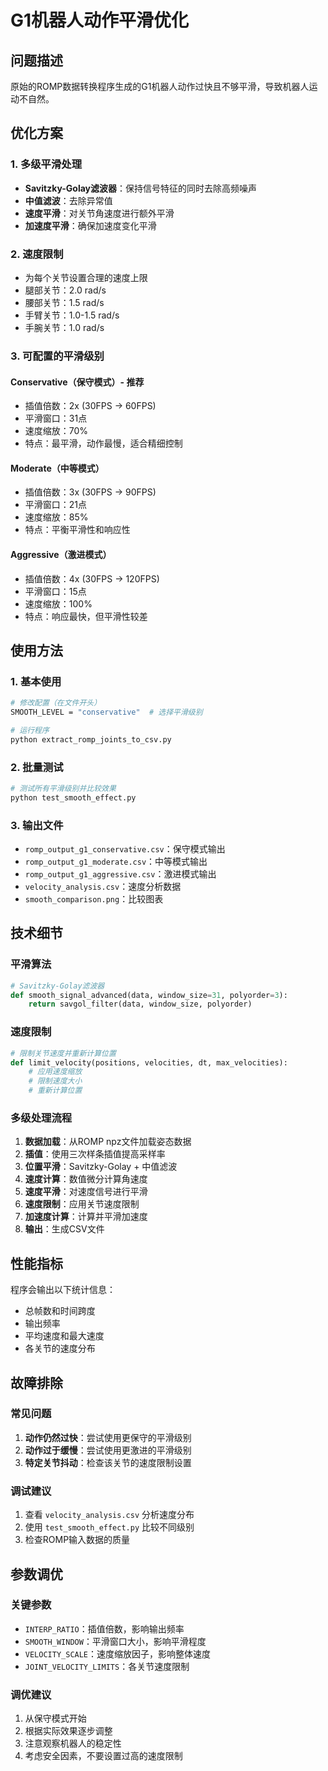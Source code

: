 # G1机器人动作平滑优化

## 问题描述
原始的ROMP数据转换程序生成的G1机器人动作过快且不够平滑，导致机器人运动不自然。

## 优化方案

### 1. 多级平滑处理
- **Savitzky-Golay滤波器**：保持信号特征的同时去除高频噪声
- **中值滤波**：去除异常值
- **速度平滑**：对关节角速度进行额外平滑
- **加速度平滑**：确保加速度变化平滑

### 2. 速度限制
- 为每个关节设置合理的速度上限
- 腿部关节：2.0 rad/s
- 腰部关节：1.5 rad/s  
- 手臂关节：1.0-1.5 rad/s
- 手腕关节：1.0 rad/s

### 3. 可配置的平滑级别

#### Conservative（保守模式）- 推荐
- 插值倍数：2x (30FPS → 60FPS)
- 平滑窗口：31点
- 速度缩放：70%
- 特点：最平滑，动作最慢，适合精细控制

#### Moderate（中等模式）
- 插值倍数：3x (30FPS → 90FPS)
- 平滑窗口：21点
- 速度缩放：85%
- 特点：平衡平滑性和响应性

#### Aggressive（激进模式）
- 插值倍数：4x (30FPS → 120FPS)
- 平滑窗口：15点
- 速度缩放：100%
- 特点：响应最快，但平滑性较差

## 使用方法

### 1. 基本使用
```bash
# 修改配置（在文件开头）
SMOOTH_LEVEL = "conservative"  # 选择平滑级别

# 运行程序
python extract_romp_joints_to_csv.py
```

### 2. 批量测试
```bash
# 测试所有平滑级别并比较效果
python test_smooth_effect.py
```

### 3. 输出文件
- `romp_output_g1_conservative.csv`：保守模式输出
- `romp_output_g1_moderate.csv`：中等模式输出
- `romp_output_g1_aggressive.csv`：激进模式输出
- `velocity_analysis.csv`：速度分析数据
- `smooth_comparison.png`：比较图表

## 技术细节

### 平滑算法
```python
# Savitzky-Golay滤波器
def smooth_signal_advanced(data, window_size=31, polyorder=3):
    return savgol_filter(data, window_size, polyorder)
```

### 速度限制
```python
# 限制关节速度并重新计算位置
def limit_velocity(positions, velocities, dt, max_velocities):
    # 应用速度缩放
    # 限制速度大小
    # 重新计算位置
```

### 多级处理流程
1. **数据加载**：从ROMP npz文件加载姿态数据
2. **插值**：使用三次样条插值提高采样率
3. **位置平滑**：Savitzky-Golay + 中值滤波
4. **速度计算**：数值微分计算角速度
5. **速度平滑**：对速度信号进行平滑
6. **速度限制**：应用关节速度限制
7. **加速度计算**：计算并平滑加速度
8. **输出**：生成CSV文件

## 性能指标

程序会输出以下统计信息：
- 总帧数和时间跨度
- 输出频率
- 平均速度和最大速度
- 各关节的速度分布

## 故障排除

### 常见问题
1. **动作仍然过快**：尝试使用更保守的平滑级别
2. **动作过于缓慢**：尝试使用更激进的平滑级别
3. **特定关节抖动**：检查该关节的速度限制设置

### 调试建议
1. 查看 `velocity_analysis.csv` 分析速度分布
2. 使用 `test_smooth_effect.py` 比较不同级别
3. 检查ROMP输入数据的质量

## 参数调优

### 关键参数
- `INTERP_RATIO`：插值倍数，影响输出频率
- `SMOOTH_WINDOW`：平滑窗口大小，影响平滑程度
- `VELOCITY_SCALE`：速度缩放因子，影响整体速度
- `JOINT_VELOCITY_LIMITS`：各关节速度限制

### 调优建议
1. 从保守模式开始
2. 根据实际效果逐步调整
3. 注意观察机器人的稳定性
4. 考虑安全因素，不要设置过高的速度限制 